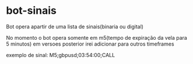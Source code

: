 # bot-sinais
Bot opera apartir de uma lista de sinais(binaria ou digital)
 
No momento o bot opera somente em m5(tempo de expiração da vela para 5 minutos) em versoes posterior irei adicionar para outros timeframes

exemplo de sinal:
  M5;gbpusd;03:54:00;CALL
 
